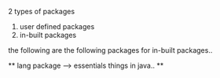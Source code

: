 2 types of packages

1. user defined packages
2. in-built packages

the following are the following packages for in-built packages..

** lang package --> essentials things in java..
**
